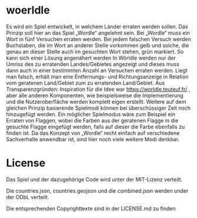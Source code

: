 # woerldle

Es wird ein Spiel entwickelt, in welchem Länder erraten werden sollen.
Das Prinzip soll hier an das Spiel „Wordle“ angelehnt sein. Bei „Wordle“ muss ein Wort in fünf Versuchen erraten werden. Bei jedem falschen Versuch werden Buchstaben, die im Wort an anderer Stelle vorkommen gelb und solche, die genau an dieser Stelle auch im gesuchten Wort stehen, grün markiert. So kann sich einer Lösung angenähert werden
In Wörldle werden nur der Umriss des zu erratenden Landes/Gebietes angezeigt und dieses muss dann auch in einer bestimmten Anzahl an Versuchen erraten werden.
Liegt man falsch, erhält man eine Entfernungs- und Richtungsanzeige in Relation vom geratenen Land/Gebiet zum zu erratenden Land/Gebiet. 
Aus Transparenzgründen: Inspiration für die Idee war https://worldle.teuteuf.fr/ , aber alle anderen Komponenten, wie beispielsweise die Implementierung und die Nutzeroberfläche werden komplett eigen erstellt.
Weitere auf dem gleichen Prinzip basierende Spielmodi können bei überschüssiger Zeit noch hinzugefügt werden. Ein möglicher Spielmodus wäre zum Beispiel ein Erraten von Flaggen, wobei die Farben aus der geratenen Flagge in die gesuchte Flagge eingefügt werden, falls auf dieser die Farbe ebenfalls zu finden ist. Da das Konzept von „Wordle“ recht einfach auf verschiedene Sachverhalte anwendbar ist, sind hier noch viele weitere Modi denkbar.

# License
Das Spiel und der dazugehörige Code wird unter der MIT-Lizenz verteilt.

Die countries.json, countries.geojson und die combined.json werden under der ODbL verteilt.

Die entsprechenden Copyrighttexte sind in der LICENSE.md zu finden
